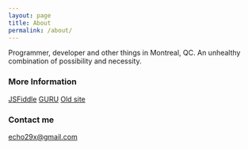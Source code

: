```yaml
---
layout: page
title: About
permalink: /about/
---
```


Programmer, developer and other things in Montreal, QC.  An unhealthy combination of possibility and necessity.

### More Information

[JSFiddle](http://jsfiddle.net/user/littlegustv/fiddles/)
[GURU](http://www.guru.com/freelancers/benny-heller)
[Old site](http://www.twocatgames.com)

### Contact me

[echo29x@gmail.com](mailto:echo29x@gmail.com)
